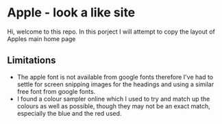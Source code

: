 # Apple - look a like site
Hi, welcome to this repo.
In this porject I will attempt to copy the layout of Apples main home page

## Limitations
* The apple font is not available from google fonts therefore I've had to settle for screen snipping images for the headings and using a similar free font from google fonts.
* I found a colour sampler online which I used to try and match up the colours as well as possible, though they may not be an exact match, especially the blue and the red used.
